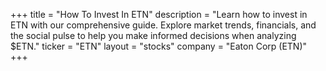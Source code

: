 +++
title = "How To Invest In ETN"
description = "Learn how to invest in ETN with our comprehensive guide. Explore market trends, financials, and the social pulse to help you make informed decisions when analyzing $ETN."
ticker = "ETN"
layout = "stocks"
company = "Eaton Corp (ETN)"
+++

